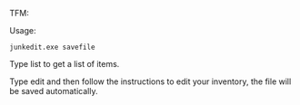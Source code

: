 TFM:

Usage:

    junkedit.exe savefile

Type list to get a list of items.

Type edit and then follow the instructions to edit your inventory, the file will be saved automatically.
